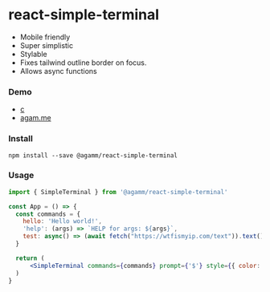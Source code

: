 # react-simple-terminal

- Mobile friendly
- Super simplistic
- Stylable
- Fixes tailwind outline border on focus.
- Allows async functions

### Demo
- [c]()
- [agam.me](https://agam.me)

### Install 
`npm install --save @agamm/react-simple-terminal`

### Usage
```jsx
import { SimpleTerminal } from '@agamm/react-simple-terminal'

const App = () => {
  const commands = {
    hello: 'Hello world!',
    'help': (args) => `HELP for args: ${args}`,
    test: async() => (await fetch("https://wtfismyip.com/text")).text()
  }

  return (
      <SimpleTerminal commands={commands} prompt={'$'} style={{ color: '#00ff00' }} />
  )
}
```